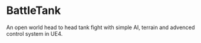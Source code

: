 # BattleTank
An open world head to head tank fight with simple AI, terrain and advenced control system in UE4.
